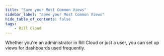 ```yaml
---
title: "Save your Most Common Views"
sidebar_label: "Save your Most Common Views"
hide_table_of_contents: false
tags:
    - Rill Cloud
---
```


Whether you're an administrator in Rill Cloud or just a user, you can set up views for dashboards used frequently. 

##